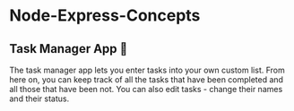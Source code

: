 # Node-Express-Concepts

## Task Manager App 📜
The task manager app lets you enter tasks into  your own custom list. From here on, you can keep track of all the tasks that have been completed and all those that have been not. You can also edit tasks - change their names and their status.